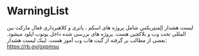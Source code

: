 # WarningList
لیست هشدار اِلِمنتِریکس شامل پروژه های اسکم ، پانزی و کلاهبرداری فعال مارکت بین المللی تحت وب و بلاکچین هست. پروژه های بررسی شده داخل یوتوب اپلود میشود. بعضی از مطالب بر گرفته از گیت هاب وب آموز هست. لینک لیست هشدار: https://rb.gy/gxpmsu
